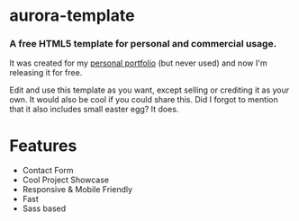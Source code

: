 aurora-template
===============

### A free HTML5 template for personal and commercial usage.

It was created for my [personal portfolio](http://serafin.io/?utm_source=Aurora-Template&utm_medium=GitHub-Readme&utm_campaign=Freebie) (but never used) and now I'm releasing it for free.

Edit and use this template as you want, except selling or crediting it as your own. It would also be cool if you could share this. Did I forgot to mention that it also includes small easter egg? It does.



# Features

- Contact Form
- Cool Project Showcase
- Responsive & Mobile Friendly
- Fast
- Sass based
